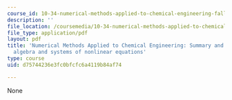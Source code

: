 ```yaml
---
course_id: 10-34-numerical-methods-applied-to-chemical-engineering-fall-2015
description: ''
file_location: /coursemedia/10-34-numerical-methods-applied-to-chemical-engineering-fall-2015/d75744236e3fc0bfcfc6a4119b84af74_MIT10_34F15_Lec09.pdf
file_type: application/pdf
layout: pdf
title: 'Numerical Methods Applied to Chemical Engineering: Summary and review on linear
  algebra and systems of nonlinear equations'
type: course
uid: d75744236e3fc0bfcfc6a4119b84af74

---
```

None